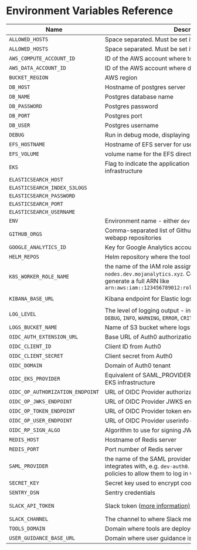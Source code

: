 # Environment Variables Reference

| Name | Description | Default |
| ---- | ----------- | ------- |
| `ALLOWED_HOSTS` | Space separated. Must be set if DEBUG is False | `[]` |
| `ALLOWED_HOSTS` | Space separated. Must be set if DEBUG is False | `[]` |
| `AWS_COMPUTE_ACCOUNT_ID` | ID of the AWS account where tools and apps run | |
| `AWS_DATA_ACCOUNT_ID` | ID of the AWS account where data sits | |
| `BUCKET_REGION` | AWS region | `eu-west-1` |
| `DB_HOST` | Hostname of postgres server | `127.0.0.1` |
| `DB_NAME` | Postgres database name | `controlpanel` |
| `DB_PASSWORD` | Postgres password | |
| `DB_PORT` | Postgres port | `5432` |
| `DB_USER` | Postgres username | |
| `DEBUG` | Run in debug mode, displaying stacktraces on errors, etc | `False` |
| `EFS_HOSTNAME` | Hostname of EFS server for user homes | |
| `EFS_VOLUME` | volume name for the EFS directory for user homes | |
| `EKS` | Flag to indicate the application is running on EKS infrastructure | |
| `ELASTICSEARCH_HOST` | | |
| `ELASTICSEARCH_INDEX_S3LOGS` | | `s3logs-*` |
| `ELASTICSEARCH_PASSWORD` | | |
| `ELASTICSEARCH_PORT` | | `9243` |
| `ELASTICSEARCH_USERNAME` | | |
| `ENV` | Environment name - either `dev` or `alpha` | `dev` |
| `GITHUB_ORGS` | Comma-separated list of Github organisations searched for webapp repositories |
| `GOOGLE_ANALYTICS_ID` | Key for Google Analytics account | |
| `HELM_REPOS` | Helm repository where the tool charts are hosted | `mojanalytics` |
| `K8S_WORKER_ROLE_NAME` | the name of the IAM role assigned to Kubernetes nodes, e.g. `nodes.dev.mojanalytics.xyz`. Combined with the ARN base to generate a full ARN like `arn:aws:iam::123456789012:role/nodes.dev.mojanalytics.xyz` | |
| `KIBANA_BASE_URL` | Kibana endpoint for Elastic logs | `https://kibana.services.{ENV}.mojanalytics.xyz/app/kibana` |
| `LOG_LEVEL` | The level of logging output - in increasing levels of verbosity: `DEBUG`, `INFO`, `WARNING`, `ERROR`, `CRITICAL` | `DEBUG` |
| `LOGS_BUCKET_NAME` | Name of S3 bucket where logs are stored | `moj-analytics-s3-logs` |
| `OIDC_AUTH_EXTENSION_URL` | Base URL of Auth0 authorization API | |
| `OIDC_CLIENT_ID` | Client ID from Auth0 | |
| `OIDC_CLIENT_SECRET` | Client secret from Auth0 | |
| `OIDC_DOMAIN` | Domain of Auth0 tenant | |
| `OIDC_EKS_PROVIDER` | Equivalent of SAML_PROVIDER but for the app running on EKS infrastructure | |
| `OIDC_OP_AUTHORIZATION_ENDPOINT` | URL of OIDC Provider authorization endpoint | |
| `OIDC_OP_JWKS_ENDPOINT` | URL of OIDC Provider JWKS endpoint | |
| `OIDC_OP_TOKEN_ENDPOINT` | URL of OIDC Provider token endpoint | |
| `OIDC_OP_USER_ENDPOINT` | URL of OIDC Provider userinfo endpoint | |
| `OIDC_RP_SIGN_ALGO` | Algorithm to use for signing JWTs | `RS256` |
| `REDIS_HOST` | Hostname of Redis server | `localhost` |
| `REDIS_PORT` | Port number of Redis server | `6379` |
| `SAML_PROVIDER` | the name of the SAML provider within AWS, which Auth0 integrates with, e.g. `dev-auth0`. This is referenced in user policies to allow them to log in via SAML federation. | |
| `SECRET_KEY` | Secret key used to encrypt cookies, etc | |
| `SENTRY_DSN` | Sentry credentials | |
| `SLACK_API_TOKEN` | Slack token ([more information)](https://slack.dev/python-slackclient/auth.html) | Only required when you're working with Slack |
| `SLACK_CHANNEL` | The channel to where Slack messages are to be posted | `#analytical-platform` |
| `TOOLS_DOMAIN` | Domain where tools are deployed | |
| `USER_GUIDANCE_BASE_URL` | Domain where user guidance is found | |
